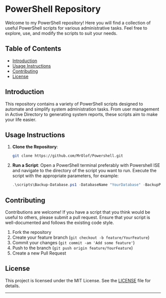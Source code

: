 # PowerShell Repository

Welcome to my PowerShell repository! Here you will find a collection of useful PowerShell scripts for various administrative tasks. Feel free to explore, use, and modify the scripts to suit your needs.

## Table of Contents

- [Introduction](#introduction)
- [Usage Instructions](#usage-instructions)
- [Contributing](#contributing)
- [License](#license)

## Introduction

This repository contains a variety of PowerShell scripts designed to automate and simplify system administration tasks. From user management in Active Directory to generating system reports, these scripts aim to make your life easier.

## Usage Instructions

1. **Clone the Repository**:
    ```sh
    git clone https://github.com/MrOlof/Powershell.git
    ```

2. **Run a Script**:
    Open a PowerShell terminal preferably with Powershell ISE and navigate to the directory of the script you want to run. Execute the script with the appropriate parameters, for example:
    ```powershell
    .\scripts\Backup-Database.ps1 -DatabaseName "YourDatabase" -BackupPath "C:\Backups"
    ```

## Contributing

Contributions are welcome! If you have a script that you think would be useful to others, please submit a pull request. Ensure that your script is well-documented and follows the existing code style.

1. Fork the repository
2. Create your feature branch (`git checkout -b feature/YourFeature`)
3. Commit your changes (`git commit -am 'Add some feature'`)
4. Push to the branch (`git push origin feature/YourFeature`)
5. Create a new Pull Request

## License

This project is licensed under the MIT License. See the [LICENSE](LICENSE) file for details.

---

